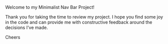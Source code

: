 Welcome to my Minimalist Nav Bar Project!

Thank you for taking the time to review my project.
I hope you find some joy in the code and can provide me with
constructive feedback around the decisions I've made.

Cheers

